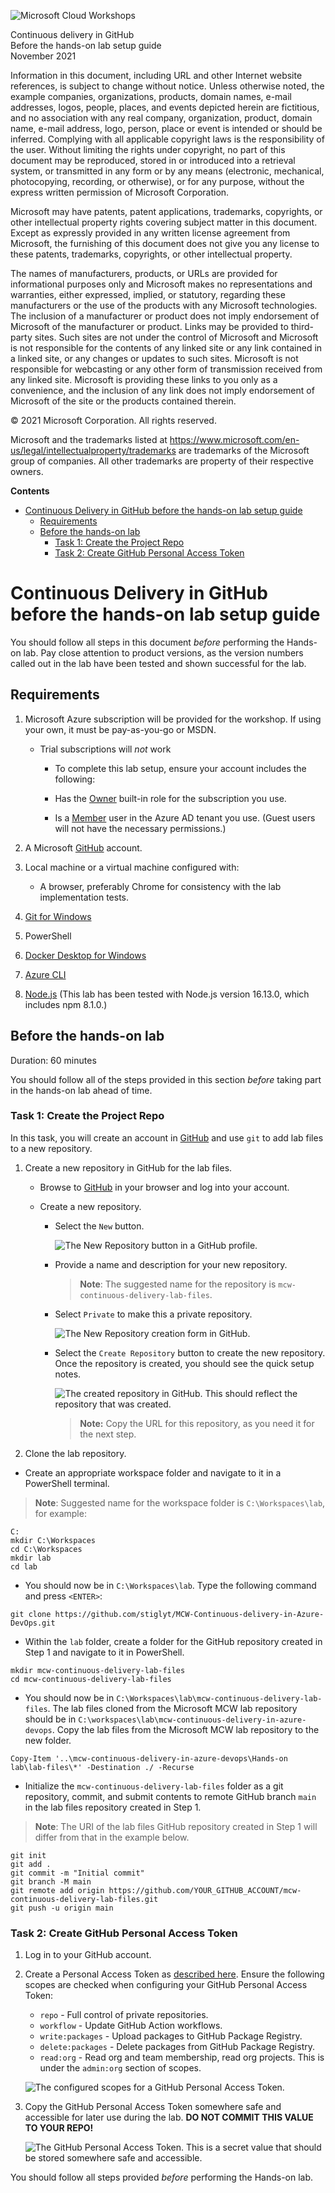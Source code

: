 ![Microsoft Cloud Workshops](https://github.com/microsoft/MCW-Template-Cloud-Workshop/raw/main/Media/ms-cloud-workshop.png "Microsoft Cloud Workshops")

<div class="MCWHeader1">
Continuous delivery in GitHub
</div>

<div class="MCWHeader2">
Before the hands-on lab setup guide
</div>

<div class="MCWHeader3">
November 2021
</div>

Information in this document, including URL and other Internet website references, is subject to change without notice. Unless otherwise noted, the example companies, organizations, products, domain names, e-mail addresses, logos, people, places, and events depicted herein are fictitious, and no association with any real company, organization, product, domain name, e-mail address, logo, person, place or event is intended or should be inferred. Complying with all applicable copyright laws is the responsibility of the user. Without limiting the rights under copyright, no part of this document may be reproduced, stored in or introduced into a retrieval system, or transmitted in any form or by any means (electronic, mechanical, photocopying, recording, or otherwise), or for any purpose, without the express written permission of Microsoft Corporation.

Microsoft may have patents, patent applications, trademarks, copyrights, or other intellectual property rights covering subject matter in this document. Except as expressly provided in any written license agreement from Microsoft, the furnishing of this document does not give you any license to these patents, trademarks, copyrights, or other intellectual property.

The names of manufacturers, products, or URLs are provided for informational purposes only and Microsoft makes no representations and warranties, either expressed, implied, or statutory, regarding these manufacturers or the use of the products with any Microsoft technologies. The inclusion of a manufacturer or product does not imply endorsement of Microsoft of the manufacturer or product. Links may be provided to third-party sites. Such sites are not under the control of Microsoft and Microsoft is not responsible for the contents of any linked site or any link contained in a linked site, or any changes or updates to such sites. Microsoft is not responsible for webcasting or any other form of transmission received from any linked site. Microsoft is providing these links to you only as a convenience, and the inclusion of any link does not imply endorsement of Microsoft of the site or the products contained therein.

© 2021 Microsoft Corporation. All rights reserved.

Microsoft and the trademarks listed at <https://www.microsoft.com/en-us/legal/intellectualproperty/trademarks> are trademarks of the Microsoft group of companies. All other trademarks are property of their respective owners.

**Contents**

<!-- TOC -->

- [Continuous Delivery in GitHub before the hands-on lab setup guide](#continuous-delivery-in-github-before-the-hands-on-lab-setup-guide)
  - [Requirements](#requirements)
  - [Before the hands-on lab](#before-the-hands-on-lab)
    - [Task 1: Create the Project Repo](#task-1-create-the-project-repo)
    - [Task 2: Create GitHub Personal Access Token](#task-2-create-github-personal-access-token)

<!-- /TOC -->

# Continuous Delivery in GitHub before the hands-on lab setup guide

You should follow all steps in this document *before* performing the Hands-on lab. Pay close attention to product versions, as the version numbers called out in the lab have been tested and shown successful for the lab.

## Requirements

1. Microsoft Azure subscription will be provided for the workshop. If using your own, it must be pay-as-you-go or MSDN.

   - Trial subscriptions will _not_ work

      - To complete this lab setup, ensure your account includes the following:

      - Has the [Owner](https://docs.microsoft.com/en-us/azure/role-based-access-control/built-in-roles#owner) built-in role for the subscription you use.

      - Is a [Member](https://docs.microsoft.com/azure/active-directory/fundamentals/users-default-permissions#member-and-guest-users) user in the Azure AD tenant you use. (Guest users will not have the necessary permissions.)

2. A Microsoft [GitHub](https://github.com) account.

3. Local machine or a virtual machine configured with:

    - A browser, preferably Chrome for consistency with the lab implementation tests.

4. [Git for Windows](https://gitforwindows.org/)

5. PowerShell

6. [Docker Desktop for Windows](https://www.docker.com/get-started/)

7. [Azure CLI](https://docs.microsoft.com/en-us/cli/azure/)

8. [Node.js](https://nodejs.org/en/download/) (This lab has been tested with Node.js version 16.13.0, which includes npm 8.1.0.)

## Before the hands-on lab

Duration: 60 minutes

You should follow all of the steps provided in this section _before_ taking part in the hands-on lab ahead of time.

### Task 1: Create the Project Repo

In this task, you will create an account in [GitHub](https://github.com) and use `git` to add lab files to a new repository.

1. Create a new repository in GitHub for the lab files.

    - Browse to [GitHub](https://github.com) in your browser and log into your account.

    - Create a new repository.

      - Select the `New` button.

        ![The `New Repository` button in a GitHub profile.](media/b4-task1-step1-1.png "New Repository Button")

      - Provide a name and description for your new repository.

        > **Note**: The suggested name for the repository is `mcw-continuous-delivery-lab-files`.

      - Select `Private` to make this a private repository.

        ![The `New Repository` creation form in GitHub.](media/b4-task1-step1-2.png "New Repository Creation Form")

      - Select the `Create Repository` button to create the new repository. Once the repository is created, you should see the quick setup notes.

        ![The created repository in GitHub. This should reflect the repository that was created.](media/b4-task1-step1-3.png "Created Repository Page")

        > **Note:** Copy the URL for this repository, as you need it for the next step.

2. Clone the lab repository.

- Create an appropriate workspace folder and navigate to it in a PowerShell terminal.

 > **Note**: Suggested name for the workspace folder is `C:\Workspaces\lab`, for example:

 ```pwsh
 C:
 mkdir C:\Workspaces
 cd C:\Workspaces
 mkdir lab
 cd lab
 ```

- You should now be in `C:\Workspaces\lab`. Type the following command and press `<ENTER>`:

 ```pwsh
 git clone https://github.com/stiglyt/MCW-Continuous-delivery-in-Azure-DevOps.git
 ```

- Within the `lab` folder, create a folder for the GitHub repository created in Step 1 and navigate to it in PowerShell.

 ```pwsh
 mkdir mcw-continuous-delivery-lab-files
 cd mcw-continuous-delivery-lab-files
 ```

- You should now be in `C:\Workspaces\lab\mcw-continuous-delivery-lab-files`. The lab files cloned from the Microsoft MCW lab repository should be in `C:\workspaces\lab\mcw-continuous-delivery-in-azure-devops`. Copy the lab files from the Microsoft MCW lab repository to the new folder.

 ```pwsh
 Copy-Item '..\mcw-continuous-delivery-in-azure-devops\Hands-on lab\lab-files\*' -Destination ./ -Recurse
 ```

- Initialize the `mcw-continuous-delivery-lab-files` folder as a git repository, commit, and submit contents to remote GitHub branch `main` in the lab files repository created in Step 1.

 > **Note**: The URI of the lab files GitHub repository created in Step 1 will differ from that in the example below.

 ```pwsh
 git init
 git add .
 git commit -m "Initial commit"
 git branch -M main
 git remote add origin https://github.com/YOUR_GITHUB_ACCOUNT/mcw-continuous-delivery-lab-files.git
 git push -u origin main
 ```

### Task 2: Create GitHub Personal Access Token

1. Log in to your GitHub account.

2. Create a Personal Access Token as [described here](https://docs.github.com/en/authentication/keeping-your-account-and-data-secure/creating-a-personal-access-token). Ensure the following scopes are checked when configuring your GitHub Personal Access Token:

    - `repo` - Full control of private repositories.
    - `workflow` - Update GitHub Action workflows.
    - `write:packages` - Upload packages to GitHub Package Registry.
    - `delete:packages` - Delete packages from GitHub Package Registry.
    - `read:org` - Read org and team membership, read org projects. This is under the `admin:org` section of scopes.

    ![The configured scopes for a GitHub Personal Access Token.](media/b4-task2-step2-1.png "GitHub Personal Access Token Scope Configuration")

3. Copy the GitHub Personal Access Token somewhere safe and accessible for later use during the lab. **DO NOT COMMIT THIS VALUE TO YOUR REPO!**

    ![The GitHub Personal Access Token. This is a secret value that should be stored somewhere safe and accessible.](media/b4-task2-step3-1.png "Created GitHub Personal Access Token")

You should follow all steps provided *before* performing the Hands-on lab.
